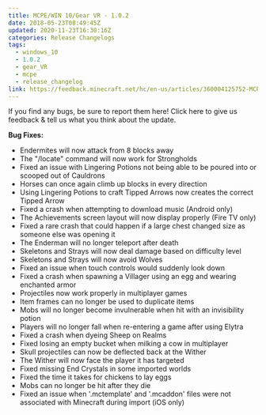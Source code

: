 ```yaml
---
title: MCPE/WIN 10/Gear VR - 1.0.2
date: 2018-05-23T08:49:45Z
updated: 2020-11-23T16:30:16Z
categories: Release Changelogs
tags:
  - windows_10
  - 1.0.2
  - gear_VR
  - mcpe
  - release_changelog
link: https://feedback.minecraft.net/hc/en-us/articles/360004125752-MCPE-WIN-10-Gear-VR-1-0-2
---
```


If you find any bugs, be sure to report them here! Click here to give us feedback & tell us what you think about the update.

**Bug Fixes:**

- Endermites will now attack from 8 blocks away
- The "/locate" command will now work for Strongholds
- Fixed an issue with Lingering Potions not being able to be poured into or scooped out of Cauldrons
- Horses can once again climb up blocks in every direction
- Using Lingering Potions to craft Tipped Arrows now creates the correct Tipped Arrow
- Fixed a crash when attempting to download music (Android only)
- The Achievements screen layout will now display properly (Fire TV only)
- Fixed a rare crash that could happen if a large chest changed size as someone else was opening it
- The Enderman will no longer teleport after death
- Skeletons and Strays will now deal damage based on difficulty level
- Skeletons and Strays will now avoid Wolves
- Fixed an issue when touch controls would suddenly look down
- Fixed a crash when spawning a Villager using an egg and wearing enchanted armor
- Projectiles now work properly in multiplayer games
- Item frames can no longer be used to duplicate items
- Mobs will no longer become invulnerable when hit with an invisibility potion
- Players will no longer fall when re-entering a game after using Elytra
- Fixed a crash when dyeing Sheep on Realms
- Fixed losing an empty bucket when milking a cow in multiplayer
- Skull projectiles can now be deflected back at the Wither
- The Wither will now face the player it has targeted
- Fixed missing End Crystals in some imported worlds
- Fixed the time it takes for chickens to lay eggs
- Mobs can no longer be hit after they die
- Fixed an issue when '.mctemplate' and '.mcaddon' files were not associated with Minecraft during import (iOS only)
